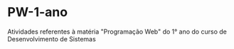 # PW-1-ano
Atividades referentes à matéria "Programação Web" do 1° ano do curso de Desenvolvimento de Sistemas
